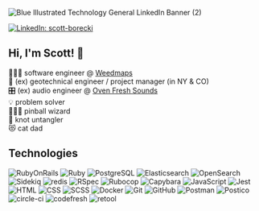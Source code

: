 ![Blue Illustrated Technology General LinkedIn Banner (2)](https://user-images.githubusercontent.com/79381792/136055608-06d301d5-1901-4f92-8f79-3c14cfa58e03.png)

[![LinkedIn: scott-borecki][linkedin-badge]][LinkedIn]

## Hi, I'm Scott! 👋

👨🏼‍💻 software engineer @ [Weedmaps](https://www.weedmaps.com/) <br>
🦺 (ex) geotechnical engineer / project manager (in NY & CO) <br>
🎛️ (ex) audio engineer @ [Oven Fresh Sounds](https://www.ovenfreshsounds.com/) <br>
💡 problem solver <br>
🧙🏻‍♂️ pinball wizard <br>
🧶 knot untangler <br>
😻 cat dad

## Technologies

![RubyOnRails][rails-badge]
![Ruby][ruby-badge]
![PostgreSQL][postgresql-badge]
![Elasticsearch][elasticsearch-badge]
![OpenSearch][opensearch-badge]
![Sidekiq][sidekiq-badge]
![redis][redis-badge]
![RSpec][rspec-badge]
![Rubocop][rubocop-badge]
![Capybara][capybara-badge]
![JavaScript][js-badge]
![Jest][jest-badge]
![HTML][html-badge]
![CSS][css-badge]
![SCSS][scss-badge]
![Docker][docker-badge]
![Git][git-badge]
![GitHub][github-badge]
![Postman][postman-badge]
![Postico][postico-badge]
![circle-ci][circle-ci-badge]
![codefresh][codefresh-badge]
![retool][retool-badge]

<!-- LINKS -->
[GitHub]: https://github.com/scott-borecki
[gmail]: mailto:scottborecki@gmail.com
[LinkedIn]: https://www.linkedin.com/in/scott-borecki/
[oven-fresh-sounds]: https://www.ovenfreshsounds.com/
[turing]: https://turing.edu/

<!-- PROJECT CARDS --> 
[spot-me-be-card]: https://github-readme-stats.vercel.app/api/pin/?username=tvaroglu&repo=spot_me_backend&theme=vue
[spot-me-be]: https://github.com/tvaroglu/spot_me_backend

[spot-me-fe-card]: https://github-readme-stats.vercel.app/api/pin/?username=tvaroglu&repo=spot_me_frontend&theme=vue
[spot-me-fe]: https://github.com/tvaroglu/spot_me_frontend

[whether-sweater-card]: https://github-readme-stats.vercel.app/api/pin/?username=scott-borecki&repo=whether-sweater-api&theme=vue
[whether-sweater]: https://github.com/Scott-Borecki/whether-sweater-api

[hang-in-there-card]: https://github-readme-stats.vercel.app/api/pin/?username=scott-borecki&repo=hang-in-there&theme=vue
[hang-in-there]: https://github.com/Scott-Borecki/hang-in-there

[rails-engine-card]: https://github-readme-stats.vercel.app/api/pin/?username=scott-borecki&repo=rails-engine&theme=vue
[rails-engine]: https://github.com/scott-borecki/rails-engine

[bulk-discounts-card]: https://github-readme-stats.vercel.app/api/pin/?username=scott-borecki&repo=little_esty_shop_bulk_discounts&theme=vue
[bulk-discounts]: https://github.com/scott-borecki/little_esty_shop_bulk_discounts

[adopt-dont-shop-card]: https://github-readme-stats.vercel.app/api/pin/?username=scott-borecki&repo=adopt_dont_shop&theme=vue
[adopt-dont-shop]: https://github.com/scott-borecki/adopt_dont_shop

[enigma-card]: https://github-readme-stats.vercel.app/api/pin/?username=scott-borecki&repo=enigma&theme=vue
[enigma]: https://github.com/scott-borecki/enigma

[mastermind-card]: https://github-readme-stats.vercel.app/api/pin/?username=scott-borecki&repo=mastermind&theme=vue
[mastermind]: https://github.com/scott-borecki/mastermind

<!-- BADGES & IMAGES -->
[github-stats-image]: https://github-readme-stats.vercel.app/api?username=scott-borecki&theme=vue&show_icons=true
[top-languages-image]: https://github-readme-stats.vercel.app/api/top-langs/?username=scott-borecki&layout=compact&theme=vue

[github-follow-badge]: https://img.shields.io/github/followers/scott-borecki?label=Scott-Borecki&style=social
[gmail-badge]: https://img.shields.io/badge/gmail-scottborecki@gmail.com-green?style=flat&logo=gmail&logoColor=white&color=white&labelColor=EA4335
[linkedin-badge]: https://img.shields.io/badge/Scott_Borecki-0A66C2?style=flat&logo=Linkedin&logoColor=white
[linkedin-badge2]: https://img.shields.io/badge/Scott_Borecki-Let's_Connect!-0A66C2?style=social&logo=Linkedin&logoColor=0A66C2

<!-- LOGOS WITH LIGHT BACKGROUND AND BLACK LABEL TEXT-->
[rails-badge]: https://img.shields.io/badge/Rails-F8F9F9?&style=for-the-badge&logo=rubyonrails&logoColor=c52f24
[ruby-badge]: https://img.shields.io/badge/ruby-F8F9F9?&style=for-the-badge&logo=ruby&logoColor=c52f24
[postgresql-badge]: https://img.shields.io/badge/PostgreSQL-F8F9F9?&style=for-the-badge&logo=postgresql&logoColor=4169E1
[elasticsearch-badge]: https://img.shields.io/badge/elasticsearch-F8F9F9?&style=for-the-badge&logo=Elasticsearch&logoColor=005571
[opensearch-badge]: https://img.shields.io/badge/opensearch-F8F9F9?&style=for-the-badge&logo=OpenSearch&logoColor=005EB8
[sidekiq-badge]: https://img.shields.io/badge/sidekiq-F8F9F9?&style=for-the-badge&logo=sidekiq&logoColor=B1003E
[redis-badge]: https://img.shields.io/badge/redis-F8F9F9?&style=for-the-badge&logo=redis&logoColor=DC382D
[rspec-badge]: https://img.shields.io/badge/rspec-F8F9F9?&style=for-the-badge&logo=rubygems&logoColor=c52f24
[rubocop-badge]: https://img.shields.io/badge/RuboCop-F8F9F9?&style=for-the-badge&logo=rubygems&logoColor=c52f24
[capybara-badge]: https://img.shields.io/badge/capybara-F8F9F9?&style=for-the-badge&logo=rubygems&logoColor=c52f24
[js-badge]: https://img.shields.io/badge/JavaScript-F8F9F9?&style=for-the-badge&logo=javascript&logoColor=F7DF1E
[jest-badge]: https://img.shields.io/badge/jest-F8F9F9?&style=for-the-badge&logo=jest&logoColor=C21325
[html-badge]: https://img.shields.io/badge/html5-F8F9F9?&style=for-the-badge&logo=html5&logoColor=E34F26
[css-badge]: https://img.shields.io/badge/css3-F8F9F9?&style=for-the-badge&logo=css3&logoColor=1572B6
[scss-badge]: https://img.shields.io/badge/scss-F8F9F9?&style=for-the-badge&logo=sass&logoColor=CC6699
[docker-badge]: https://img.shields.io/badge/Docker-F8F9F9?&style=for-the-badge&logo=docker&logoColor=2496ED
[git-badge]: https://img.shields.io/badge/git-F8F9F9?&style=for-the-badge&logo=git&logoColor=F05032
[github-badge]: https://img.shields.io/badge/GitHub-F8F9F9?&style=for-the-badge&logo=github&logoColor=181717
[postman-badge]: https://img.shields.io/badge/Postman-F8F9F9?&style=for-the-badge&logo=postman&logoColor=FF6C37
[postico-badge]: https://img.shields.io/badge/postico-F8F9F9?&style=for-the-badge&logo=postgresql&logoColor=4169E1
[circle-ci-badge]: https://img.shields.io/badge/CircleCI-F8F9F9?&style=for-the-badge&logo=circleci&logoColor=343434
[codefresh-badge]: https://img.shields.io/badge/codefresh-F8F9F9?&style=for-the-badge&logo=codefresh&logoColor=08B1AB
[retool-badge]: https://img.shields.io/badge/Retool-F8F9F9?&style=for-the-badge&logo=retool&logoColor=3D3D3D

<!-- LOGOS WITH RAILS RED BACKGROUND AND WHITE LABEL TEXT --> 
[rails-badge]: https://img.shields.io/badge/Rails-c52f24?&style=for-the-badge&logo=rubyonrails&logoColor=white
[ruby-badge]: https://img.shields.io/badge/ruby-c52f24?&style=for-the-badge&logo=ruby&logoColor=white
[postgresql-badge]: https://img.shields.io/badge/PostgreSQL-c52f24?&style=for-the-badge&logo=postgresql&logoColor=white
[elasticsearch-badge]: https://img.shields.io/badge/elasticsearch-c52f24?&style=for-the-badge&logo=Elasticsearch&logoColor=white
[opensearch-badge]: https://img.shields.io/badge/opensearch-c52f24?&style=for-the-badge&logo=OpenSearch&logoColor=white
[sidekiq-badge]: https://img.shields.io/badge/sidekiq-c52f24?&style=for-the-badge&logo=sidekiq&logoColor=white
[redis-badge]: https://img.shields.io/badge/redis-c52f24?&style=for-the-badge&logo=redis&logoColor=white
[rspec-badge]: https://img.shields.io/badge/rspec-c52f24?&style=for-the-badge&logo=rubygems&logoColor=white
[rubocop-badge]: https://img.shields.io/badge/RuboCop-c52f24?&style=for-the-badge&logo=rubygems&logoColor=white
[capybara-badge]: https://img.shields.io/badge/capybara-c52f24?&style=for-the-badge&logo=rubygems&logoColor=white
[js-badge]: https://img.shields.io/badge/JavaScript-c52f24?&style=for-the-badge&logo=javascript&logoColor=white
[jest-badge]: https://img.shields.io/badge/jest-c52f24?&style=for-the-badge&logo=jest&logoColor=white
[html-badge]: https://img.shields.io/badge/html5-c52f24?&style=for-the-badge&logo=html5&logoColor=white
[css-badge]: https://img.shields.io/badge/css3-c52f24?&style=for-the-badge&logo=css3&logoColor=white
[scss-badge]: https://img.shields.io/badge/scss-c52f24?&style=for-the-badge&logo=sass&logoColor=white
[docker-badge]: https://img.shields.io/badge/Docker-c52f24?&style=for-the-badge&logo=docker&logoColor=white
[git-badge]: https://img.shields.io/badge/git-c52f24?&style=for-the-badge&logo=git&logoColor=white
[github-badge]: https://img.shields.io/badge/GitHub-c52f24?&style=for-the-badge&logo=github&logoColor=white
[postman-badge]: https://img.shields.io/badge/Postman-c52f24?&style=for-the-badge&logo=postman&logoColor=white
[postico-badge]: https://img.shields.io/badge/postico-c52f24?&style=for-the-badge&logo=postgresql&logoColor=white
[circle-ci-badge]: https://img.shields.io/badge/CircleCI-c52f24?&style=for-the-badge&logo=circleci&logoColor=white
[codefresh-badge]: https://img.shields.io/badge/codefresh-c52f24?&style=for-the-badge&logo=codefresh&logoColor=white
[retool-badge]: https://img.shields.io/badge/Retool-c52f24?&style=for-the-badge&logo=retool&logoColor=white


<!-- OTHER LOGOS WITH EARTHY GREEN BACKGROUND AND WHITE LABEL TEXT --> 
[sql-badge]: https://img.shields.io/badge/SQL-c52f24.svg?style=for-the-badge&logo=SQL&logoColor=white
[html-badge]: https://img.shields.io/badge/html5-c52f24.svg?&style=for-the-badge&logo=html5&logoColor=white
[css-badge]: https://img.shields.io/badge/css3-c52f24.svg?&style=for-the-badge&logo=css3&logoColor=white
[scss-badge]: https://img.shields.io/badge/scss-c52f24.svg?&style=for-the-badge&logo=sass&logoColor=white
[js-badge]: https://img.shields.io/badge/JavaScript-c52f24.svg?&style=for-the-badge&logo=javascript&logoColor=white
[jest-badge]: https://img.shields.io/badge/jest-c52f24.svg?&style=for-the-badge&logo=jest&logoColor=white
[active-record-badge]: https://img.shields.io/badge/ActiveRecord-c52f24.svg?&style=for-the-badge&logo=rubyonrails&logoColor=white
[rails-badge]: https://img.shields.io/badge/Rails-c52f24.svg?&style=for-the-badge&logo=rubyonrails&logoColor=white
[ruby-badge]: https://img.shields.io/badge/ruby-c52f24.svg?&style=for-the-badge&logo=ruby&logoColor=white
[elasticsearch-badge]: https://img.shields.io/badge/elasticsearch-c52f24.svg?&style=for-the-badge&logo=Elasticsearch&logoColor=white
[opensearch-badge]: https://img.shields.io/badge/opensearch-c52f24.svg?&style=for-the-badge&logo=OpenSearch&logoColor=white
[sidekiq-badge]: https://img.shields.io/badge/sidekiq-c52f24.svg?&style=for-the-badge&logo=sidekiq&logoColor=white
[redis-badge]: https://img.shields.io/badge/redis-c52f24.svg?&style=for-the-badge&logo=redis&logoColor=white
[sql-badge]: https://img.shields.io/badge/SQL-c52f24.svg?style=for-the-badge&logo=SQL&logoColor=white
[html-badge]: https://img.shields.io/badge/html5-c52f24.svg?&style=for-the-badge&logo=html5&logoColor=white
[css-badge]: https://img.shields.io/badge/css3-c52f24.svg?&style=for-the-badge&logo=css3&logoColor=white
[scss-badge]: https://img.shields.io/badge/scss-c52f24.svg?&style=for-the-badge&logo=sass&logoColor=white
[js-badge]: https://img.shields.io/badge/JavaScript-c52f24.svg?&style=for-the-badge&logo=javascript&logoColor=white
[jest-badge]: https://img.shields.io/badge/jest-c52f24.svg?&style=for-the-badge&logo=jest&logoColor=white
[active-record-badge]: https://img.shields.io/badge/ActiveRecord-c52f24.svg?&style=for-the-badge&logo=rubyonrails&logoColor=white
[docker-badge]: https://img.shields.io/badge/Docker-c52f24.svg?&style=for-the-badge&logo=docker&logoColor=white
[git-badge]: https://img.shields.io/badge/git-c52f24.svg?&style=for-the-badge&logo=git&logoColor=white
[github-badge]: https://img.shields.io/badge/GitHub-c52f24.svg?&style=for-the-badge&logo=github&logoColor=white
[heroku-badge]: https://img.shields.io/badge/Heroku-c52f24.svg?&style=for-the-badge&logo=heroku&logoColor=white
[postgresql-badge]: https://img.shields.io/badge/PostgreSQL-c52f24.svg?&style=for-the-badge&logo=postgresql&logoColor=white
[postico-badge]: https://img.shields.io/badge/postico-c52f24.svg?&style=for-the-badge&logo=postgresql&logoColor=white
[postman-badge]: https://img.shields.io/badge/Postman-c52f24.svg?&style=for-the-badge&logo=postman&logoColor=white
[travis-ci-badge]: https://img.shields.io/badge/travis--ci-c52f24.svg?&style=for-the-badge&logo=travis&logoColor=white
[circle-ci-badge]: https://img.shields.io/badge/CircleCI-c52f24.svg?&style=for-the-badge&logo=circleci&logoColor=white
[codefresh-badge]: https://img.shields.io/badge/codefresh-c52f24.svg?&style=for-the-badge&logo=codefresh&logoColor=white
[retool-badge]: https://img.shields.io/badge/Retool-c52f24.svg?&style=for-the-badge&logo=retool&logoColor=white
[bootstrap-badge]: https://img.shields.io/badge/bootstrap-c52f24.svg?&style=for-the-badge&logo=bootstrap&logoColor=white
[capybara-badge]: https://img.shields.io/badge/capybara-c52f24.svg?&style=for-the-badge&logo=rubygems&logoColor=white
[dry-rb-badge]: https://img.shields.io/badge/dry--rb-c52f24.svg?&style=for-the-badge&logo=rubygems&logoColor=white
[factorybot-badge]: https://img.shields.io/badge/factorybot-c52f24.svg?&style=for-the-badge&logo=rubygems&logoColor=white
[faker-badge]: https://img.shields.io/badge/faker-c52f24.svg?&style=for-the-badge&logo=rubygems&logoColor=white
[faraday-badge]: https://img.shields.io/badge/faraday-c52f24.svg?&style=for-the-badge&logo=rubygems&logoColor=white
[figaro-badge]: https://img.shields.io/badge/figaro-c52f24.svg?&style=for-the-badge&logo=rubygems&logoColor=white
[grape-badge]: https://img.shields.io/badge/grape-c52f24.svg?&style=for-the-badge&logo=rubygems&logoColor=white
[launchy-badge]: https://img.shields.io/badge/launchy-c52f24.svg?&style=for-the-badge&logo=rubygems&logoColor=white
[orderly-badge]: https://img.shields.io/badge/orderly-c52f24.svg?&style=for-the-badge&logo=rubygems&logoColor=white
[pry-badge]: https://img.shields.io/badge/pry-c52f24.svg?&style=for-the-badge&logo=rubygems&logoColor=white
[pundit-badge]: https://img.shields.io/badge/pundit-c52f24.svg?&style=for-the-badge&logo=rubygems&logoColor=white
[rspec-badge]: https://img.shields.io/badge/rspec-c52f24.svg?&style=for-the-badge&logo=rubygems&logoColor=white
[rubocop-badge]: https://img.shields.io/badge/RuboCop-c52f24.svg?&style=for-the-badge&logo=rubygems&logoColor=white
[sass-badge]: https://img.shields.io/badge/Sass-c52f24.svg?&style=for-the-badge&logo=sass&logoColor=white
[shoulda-matchers-badge]: https://img.shields.io/badge/shoulda--matchers-c52f24.svg?&style=for-the-badge&logo=rubygems&logoColor=white
[simplecov-badge]: https://img.shields.io/badge/simplecov-c52f24.svg?&style=for-the-badge&logo=rubygems&logoColor=white
[vcr-badge]: https://img.shields.io/badge/vcr-c52f24.svg?&style=for-the-badge&logo=rubygems&logoColor=white
[webmock-badge]: https://img.shields.io/badge/webmock-c52f24.svg?&style=for-the-badge&logo=rubygems&logoColor=white
[lodash-badge]: https://img.shields.io/badge/Lodash-c52f24.svg?&style=for-the-badge&logo=lodash&logoColor=white
[moment-badge]: https://img.shields.io/badge/moment%2Ejs-c52f24.svg?&style=for-the-badge&logo=moment&logoColor=white

[oop-badge]: https://img.shields.io/badge/OOP-c52f24.svg?&style=for-the-badge&logo=OOP&logoColor=white
[tdd-badge]: https://img.shields.io/badge/TDD-c52f24.svg?&style=for-the-badge&logo=TDD&logoColor=white
[mvc-badge]: https://img.shields.io/badge/MVC-c52f24.svg?&style=for-the-badge&logo=MVC&logoColor=white
[rest-badge]: https://img.shields.io/badge/REST-c52f24.svg?&style=for-the-badge&logo=REST&logoColor=white

[about-badge]: https://img.shields.io/badge/about-c52f24.svg?&style=for-the-badge&logo=ABOUT&logoColor=white
[technical-skills-badge]: https://img.shields.io/badge/technical_skills-c52f24.svg?&style=for-the-badge&logo=technical-skills&logoColor=white
[projects-badge]: https://img.shields.io/badge/projects-c52f24.svg?&style=for-the-badge&logo=projects&logoColor=white
[github-stats-badge]: https://img.shields.io/badge/github_stats-c52f24.svg?&style=for-the-badge&logo=githubstats&logoColor=white
